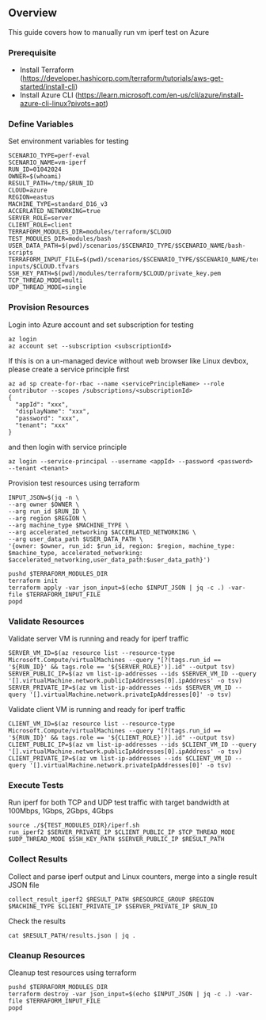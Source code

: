 ## Overview

This guide covers how to manually run vm iperf test on Azure

### Prerequisite
* Install Terraform (https://developer.hashicorp.com/terraform/tutorials/aws-get-started/install-cli)
* Install Azure CLI (https://learn.microsoft.com/en-us/cli/azure/install-azure-cli-linux?pivots=apt)

### Define Variables
Set environment variables for testing
```
SCENARIO_TYPE=perf-eval
SCENARIO_NAME=vm-iperf
RUN_ID=01042024
OWNER=$(whoami)
RESULT_PATH=/tmp/$RUN_ID
CLOUD=azure
REGION=eastus
MACHINE_TYPE=standard_D16_v3
ACCERLATED_NETWORKING=true
SERVER_ROLE=server
CLIENT_ROLE=client
TERRAFORM_MODULES_DIR=modules/terraform/$CLOUD
TEST_MODULES_DIR=modules/bash
USER_DATA_PATH=$(pwd)/scenarios/$SCENARIO_TYPE/$SCENARIO_NAME/bash-scripts
TERRAFORM_INPUT_FILE=$(pwd)/scenarios/$SCENARIO_TYPE/$SCENARIO_NAME/terraform-inputs/$CLOUD.tfvars
SSH_KEY_PATH=$(pwd)/modules/terraform/$CLOUD/private_key.pem
TCP_THREAD_MODE=multi
UDP_THREAD_MODE=single
```

### Provision Resources

Login into Azure account and set subscription for testing
```
az login
az account set --subscription <subscriptionId>
```

If this is on a un-managed device without web browser like Linux devbox, please create a service principle first
```
az ad sp create-for-rbac --name <servicePrincipleName> --role contributor --scopes /subscriptions/<subscriptionId>
{
  "appId": "xxx",
  "displayName": "xxx",
  "password": "xxx",
  "tenant": "xxx"
}
```

and then login with service principle
```
az login --service-principal --username <appId> --password <password> --tenant <tenant>
```

Provision test resources using terraform
```
INPUT_JSON=$(jq -n \
--arg owner $OWNER \
--arg run_id $RUN_ID \
--arg region $REGION \
--arg machine_type $MACHINE_TYPE \
--arg accelerated_networking $ACCERLATED_NETWORKING \
--arg user_data_path $USER_DATA_PATH \
'{owner: $owner, run_id: $run_id, region: $region, machine_type: $machine_type, accelerated_networking: $accelerated_networking,user_data_path:$user_data_path}')

pushd $TERRAFORM_MODULES_DIR
terraform init
terraform apply -var json_input=$(echo $INPUT_JSON | jq -c .) -var-file $TERRAFORM_INPUT_FILE
popd
```

### Validate Resources
Validate server VM is running and ready for iperf traffic
```
SERVER_VM_ID=$(az resource list --resource-type Microsoft.Compute/virtualMachines --query "[?(tags.run_id == '${RUN_ID}' && tags.role == '${SERVER_ROLE}')].id" --output tsv)
SERVER_PUBLIC_IP=$(az vm list-ip-addresses --ids $SERVER_VM_ID --query '[].virtualMachine.network.publicIpAddresses[0].ipAddress' -o tsv)
SERVER_PRIVATE_IP=$(az vm list-ip-addresses --ids $SERVER_VM_ID --query '[].virtualMachine.network.privateIpAddresses[0]' -o tsv)
```

Validate client VM is running and ready for iperf traffic
```
CLIENT_VM_ID=$(az resource list --resource-type Microsoft.Compute/virtualMachines --query "[?(tags.run_id == '${RUN_ID}' && tags.role == '${CLIENT_ROLE}')].id" --output tsv)
CLIENT_PUBLIC_IP=$(az vm list-ip-addresses --ids $CLIENT_VM_ID --query '[].virtualMachine.network.publicIpAddresses[0].ipAddress' -o tsv)
CLIENT_PRIVATE_IP=$(az vm list-ip-addresses --ids $CLIENT_VM_ID --query '[].virtualMachine.network.privateIpAddresses[0]' -o tsv)
```

### Execute Tests
Run iperf for both TCP and UDP test traffic with target bandwidth at 100Mbps, 1Gbps, 2Gbps, 4Gbps
```
source ./${TEST_MODULES_DIR}/iperf.sh
run_iperf2 $SERVER_PRIVATE_IP $CLIENT_PUBLIC_IP $TCP_THREAD_MODE $UDP_THREAD_MODE $SSH_KEY_PATH $SERVER_PUBLIC_IP $RESULT_PATH
```


### Collect Results
Collect and parse iperf output and Linux counters, merge into a single result JSON file
```
collect_result_iperf2 $RESULT_PATH $RESOURCE_GROUP $REGION $MACHINE_TYPE $CLIENT_PRIVATE_IP $SERVER_PRIVATE_IP $RUN_ID
```

Check the results
```
cat $RESULT_PATH/results.json | jq .
```

### Cleanup Resources
Cleanup test resources using terraform
```
pushd $TERRAFORM_MODULES_DIR
terraform destroy -var json_input=$(echo $INPUT_JSON | jq -c .) -var-file $TERRAFORM_INPUT_FILE
popd
```